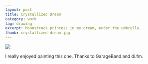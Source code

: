 ```yaml
---
layout: post
title: Crystallized Dream
category: work
tag: drawing
excerpt: Moonstruck princess in my dream, under the umbrella.
thumb: crystallized-dream.jpg
---
```


<p><img src="{{ site.file }}/crystallized-dream.jpg"></p>

<p>I really enjoyed painting this one. Thanks to GarageBand and di.fm.</p>
